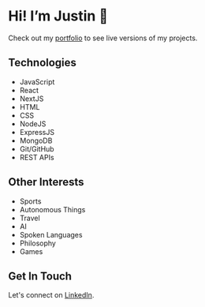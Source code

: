 # Hi! I’m Justin 👋

Check out my [portfolio](https://www.justinthomascreates.com/) to see live versions of my projects.

## Technologies

- JavaScript
- React
- NextJS
- HTML
- CSS
- NodeJS
- ExpressJS
- MongoDB
- Git/GitHub
- REST APIs

## Other Interests

- Sports
- Autonomous Things
- Travel
- AI
- Spoken Languages
- Philosophy
- Games

## Get In Touch

Let's connect on [LinkedIn](https://www.linkedin.com/in/justin-thomas-9b4237b9/).
